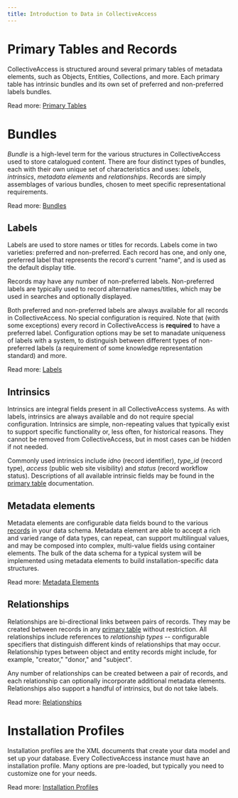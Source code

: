```yaml
---
title: Introduction to Data in CollectiveAccess
---
```


# Primary Tables and Records

CollectiveAccess is structured around several primary tables of metadata
elements, such as Objects, Entities, Collections, and more. Each primary
table has intrinsic bundles and its own set of preferred and
non-preferred labels bundles.

Read more: [Primary Tables](https://camanual.whirl-i-gig.com/providence/user/dataModelling/primaryTables)

# Bundles

*Bundle* is a high-level term for the various structures in
CollectiveAccess used to store catalogued content. There are four
distinct types of bundles, each with their own unique set of
characteristics and uses: *labels*,
*intrinsics*, *metadata elements* and
*relationships*. Records are simply assemblages of various
bundles, chosen to meet specific representational requirements.

Read more:
[Bundles](https://manual.collectiveaccess.org/providence/user/reference/glossaries/Bundles.html)

## Labels

Labels are used to store names or titles for records. Labels come in two
varieties: preferred and non-preferred. Each record has one, and only
one, preferred label that represents the record\'s current \"name\", and
is used as the default display title.

Records may have any number of non-preferred labels. Non-preferred
labels are typically used to record alternative names/titles, which may
be used in searches and optionally displayed.

Both preferred and non-preferred labels are always available for all
records in CollectiveAccess. No special configuration is required. Note
that (with some exceptions) every record in CollectiveAccess is
**required** to have a preferred label. Configuration options
may be set to manadate uniqueness of labels with a system, to
distinguish between different types of non-preferred labels (a
requirement of some knowledge representation standard) and more.

Read more: [Labels](https://camanual.whirl-i-gig.com/providence/user/dataModelling/labels)

## Intrinsics

Intrinsics are integral fields present in all CollectiveAccess systems.
As with labels, intrinsics are always available and do not require
special configuration. Intrinsics are simple, non-repeating values that
typically exist to support specific functionality or, less often, for
historical reasons. They cannot be removed from CollectiveAccess, but in
most cases can be hidden if not needed.

Commonly used intrinsics include *idno* (record identifier),
*type_id* (record type), *access* (public web
site visibility) and *status* (record workflow status).
Descriptions of all available intrinsic fields may be found in the
[primary table](https://camanual.whirl-i-gig.com/providence/user/dataModelling/primaryTables)
documentation.

## Metadata elements

Metadata elements are configurable data fields bound to the various
[records](https://camanual.whirl-i-gig.com/providence/user/dataModelling/primaryTables) in your data
schema. Metadata element are able to accept a rich and varied range of
data types, can repeat, can support multilingual values, and may be
composed into complex, multi-value fields using container elements. The
bulk of the data schema for a typical system will be implemented using
metadata elements to build installation-specific data structures.

Read more: [Metadata Elements](https://camanual.whirl-i-gig.com/providence/user/dataModelling/metadata/)

## Relationships

Relationships are bi-directional links between pairs of records. They
may be created between records in any
[primary table](https://camanual.whirl-i-gig.com/providence/user/dataModelling/primaryTables) without
restriction. All relationships include references to *relationship
types* -- configurable specifiers that distinguish different
kinds of relationships that may occur. Relationship types between object
and entity records might include, for example, \"creator\," \"donor\,"
and \"subject\".

Any number of relationships can be created between a pair of records,
and each relationship can optionally incorporate additional metadata
elements. Relationships also support a handful of intrinsics, but do not
take labels.

Read more: [Relationships](https://camanual.whirl-i-gig.com/providence/user/dataModelling/relationships)

# Installation Profiles

Installation profiles are the XML documents that create your data model
and set up your database. Every CollectiveAccess instance must have an
installation profile. Many options are pre-loaded, but typically you
need to customize one for your needs.

Read more: [Installation Profiles](https://camanual.whirl-i-gig.com/providence/user/dataModelling/profiles/)

